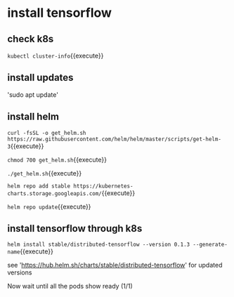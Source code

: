 # install tensorflow


## check k8s

`kubectl cluster-info`{{execute}}



## install updates

'sudo apt update'



## install helm

`curl -fsSL -o get_helm.sh https://raw.githubusercontent.com/helm/helm/master/scripts/get-helm-3`{{execute}}

`chmod 700 get_helm.sh`{{execute}}

`./get_helm.sh`{{execute}}


`helm repo add stable https://kubernetes-charts.storage.googleapis.com/`{{execute}}

`helm repo update`{{execute}}

## install tensorflow through k8s

`helm install stable/distributed-tensorflow --version 0.1.3 --generate-name`{{execute}}

see 'https://hub.helm.sh/charts/stable/distributed-tensorflow' for updated versions

Now wait until all the pods show ready (1/1)


